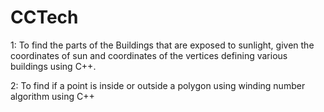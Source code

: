 # CCTech
1: To find the parts of the Buildings that are exposed to sunlight, given the coordinates of sun and coordinates of the vertices defining various buildings using C++. 

2: To find if a point is inside or outside a polygon using winding number algorithm using C++

